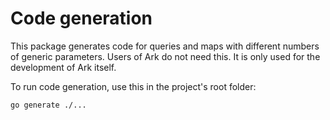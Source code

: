 # Code generation

This package generates code for queries and maps with different numbers of generic parameters.
Users of Ark do not need this. It is only used for the development of Ark itself.

To run code generation, use this in the project's root folder:

```
go generate ./...
```
